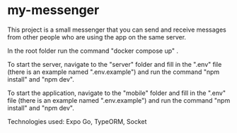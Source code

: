 # my-messenger

This project is a small messenger that you can send and receive messages from other people who are using the app on the same server.

In the root folder run the command "docker compose up" .

To start the server, navigate to the "server" folder and fill in the ".env" file (there is an example named ".env.example") and run the command "npm install" and "npm dev".

To start the application, navigate to the "mobile" folder and fill in the ".env" file (there is an example named ".env.example") and run the command "npm install" and "npm dev".

Technologies used: Expo Go, TypeORM, Socket
